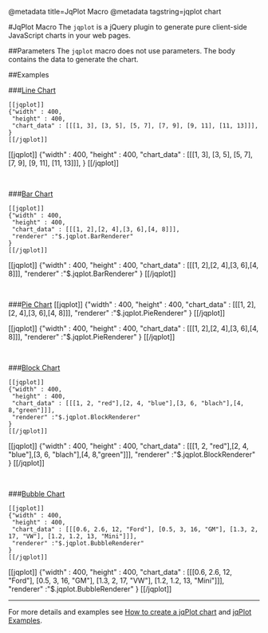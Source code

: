 @metadata title=JqPlot Macro
@metadata tagstring=jqplot chart

[new jqplt chart]:http://www.jqplot.com/docs/files/usage-txt.html
[jqPlot Examples]:http://www.jqplot.com/tests/
[line]: /#/alkiradocs/LineChart
[bar]: /#/alkiradocs/BarChart
[pie]: /#/alkiradocs/PieChart
[block]: /#/alkiradocs/BlockChart
[bubble]: /#/alkiradocs/BubbleChart


#JqPlot Macro 
The `jqplot` is a jQuery plugin to generate pure client-side JavaScript charts in your web pages.


##Parameters
The `jqplot` macro does not use parameters.
The body contains the data to generate the chart.


##Examples

###[Line Chart][line]

    [[jqplot]]
    {"width" : 400,
     "height" : 400,
     "chart_data" : [[[1, 3], [3, 5], [5, 7], [7, 9], [9, 11], [11, 13]]],
    }
    [[/jqplot]]


[[jqplot]]
{"width" : 400,
 "height" : 400,
 "chart_data" : [[[1, 3], [3, 5], [5, 7], [7, 9], [9, 11], [11, 13]]],
}
[[/jqplot]]

<br />

###[Bar Chart][bar]

    [[jqplot]]
    {"width" : 400,
     "height" : 400,
     "chart_data" : [[[1, 2],[2, 4],[3, 6],[4, 8]]],
     "renderer" :"$.jqplot.BarRenderer"
    }
    [[/jqplot]]
    

[[jqplot]]
{"width" : 400,
 "height" : 400,
 "chart_data" : [[[1, 2],[2, 4],[3, 6],[4, 8]]],
 "renderer" :"$.jqplot.BarRenderer"
}
[[/jqplot]]

<br />

###[Pie Chart][pie]
    [[jqplot]]
    {"width" : 400,
     "height" : 400,
     "chart_data" : [[[1, 2],[2, 4],[3, 6],[4, 8]]],
     "renderer" :"$.jqplot.PieRenderer"
    }
    [[/jqplot]]


[[jqplot]]
{"width" : 400,
 "height" : 400,
 "chart_data" : [[[1, 2],[2, 4],[3, 6],[4, 8]]],
 "renderer" :"$.jqplot.PieRenderer"
}
[[/jqplot]]

<br />

###[Block Chart][block]

    [[jqplot]]
    {"width" : 400,
     "height" : 400,
     "chart_data" : [[[1, 2, "red"],[2, 4, "blue"],[3, 6, "blach"],[4, 8,"green"]]],
     "renderer" :"$.jqplot.BlockRenderer"
    }
    [[/jqplot]]


[[jqplot]]
{"width" : 400,
 "height" : 400,
 "chart_data" : [[[1, 2, "red"],[2, 4, "blue"],[3, 6, "blach"],[4, 8,"green"]]],
 "renderer" :"$.jqplot.BlockRenderer"
}
[[/jqplot]]

<br />

###[Bubble Chart][bubble]

    [[jqplot]]
    {"width" : 400,
     "height" : 400,
     "chart_data" : [[[0.6, 2.6, 12, "Ford"], [0.5, 3, 16, "GM"], [1.3, 2, 17, "VW"], [1.2, 1.2, 13, "Mini"]]],
     "renderer" :"$.jqplot.BubbleRenderer"
    }
    [[/jqplot]]


[[jqplot]]
{"width" : 400,
 "height" : 400,
 "chart_data" : [[[0.6, 2.6, 12, "Ford"], [0.5, 3, 16, "GM"], [1.3, 2, 17, "VW"], [1.2, 1.2, 13, "Mini"]]],
 "renderer" :"$.jqplot.BubbleRenderer"
}
[[/jqplot]]

- - -
For more details and examples see [How to create a jqPlot chart][new jqplt chart] and [jqPlot Examples][jqPlot Examples].
